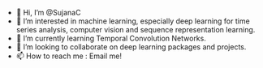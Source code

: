 - 👋 Hi, I’m @SujanaC
- 👀 I’m interested in machine learning, especially deep learning for time series analysis, computer vision and sequence representation learning.
- 🌱 I’m currently learning Temporal Convolution Networks.
- 💞️ I’m looking to collaborate on deep learning packages and projects.
- 📫 How to reach me : Email me!

<!---
SujanaC/SujanaC is a ✨ special ✨ repository because its `README.md` (this file) appears on your GitHub profile.
You can click the Preview link to take a look at your changes.
--->
